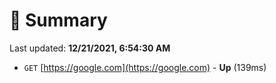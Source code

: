 # 📖 Summary
Last updated: **12/21/2021, 6:54:30 AM**

- `GET` [https://google.com](https://google.com) - **Up** (139ms)
